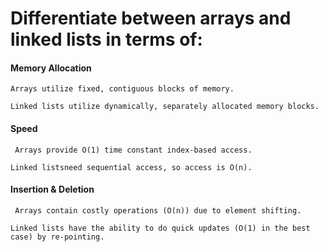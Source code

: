 # Differentiate between arrays and linked lists in terms of:
   #### **Memory Allocation**

    Arrays utilize fixed, contiguous blocks of memory.

    Linked lists utilize dynamically, separately allocated memory blocks.

   #### **Speed**

     Arrays provide O(1) time constant index-based access.

    Linked listsneed sequential access, so access is O(n).

   #### **Insertion & Deletion**

     Arrays contain costly operations (O(n)) due to element shifting.

    Linked lists have the ability to do quick updates (O(1) in the best case) by re-pointing.
